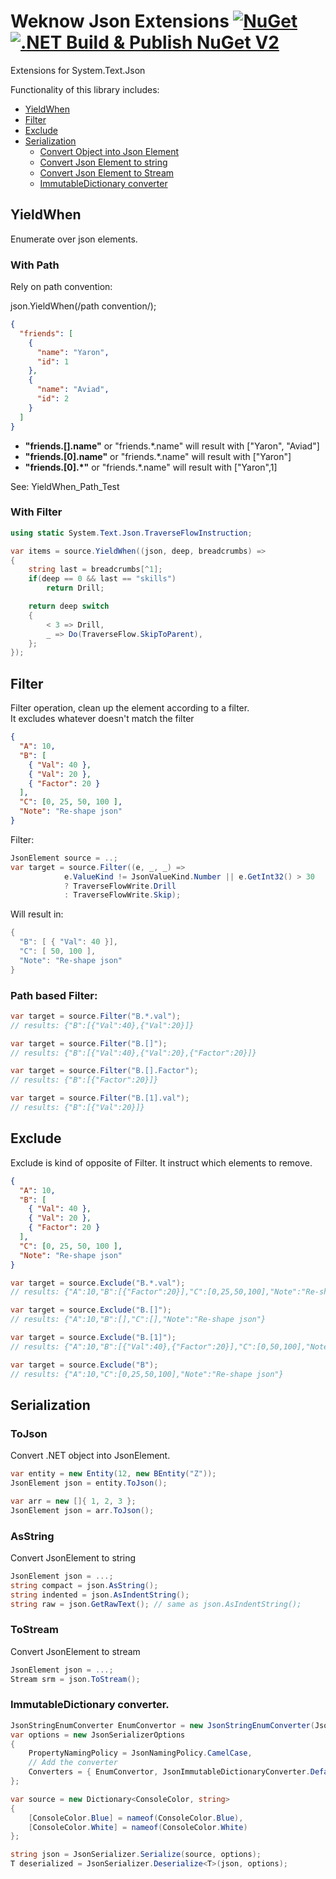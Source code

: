 # Weknow Json Extensions  [![NuGet](https://img.shields.io/nuget/v/Weknow.Text.Json.Extensions.svg)](https://www.nuget.org/packages/Weknow.Text.Json.Extensions/) [![.NET Build & Publish NuGet V2](https://github.com/weknow-network/Weknow-Json-Extensions/actions/workflows/build-publish.yml/badge.svg)](https://github.com/weknow-network/Weknow-Json-Extensions/actions/workflows/build-publish.yml)
Extensions for System.Text.Json 

Functionality of this library includes:

- [YieldWhen](#YieldWhen)
- [Filter](#Filter)
- [Exclude](#Exclude)
- [Serialization](#Serialization)
  - [Convert Object into Json Element](#ToJson)
  - [Convert Json Element to string](#AsString)
  - [Convert Json Element to Stream](#ToStream)
  - [ImmutableDictionary converter](#ImmutableDictionary-converter)

## YieldWhen 

Enumerate over json elements.

### With Path

Rely on path convention:

json.YieldWhen(/path convention/);

``` json
{
  "friends": [
    {
      "name": "Yaron",    
      "id": 1
    },
    {
      "name": "Aviad",   
      "id": 2
    }
  ]
}
```

- **"friends.[].name"** or "friends.*.name" 
  will result with ["Yaron", "Aviad"] 
- **"friends.[0].name"** or "friends.*.name" 
  will result with ["Yaron"] 
- **"friends.[0].*"** or "friends.*.name" 
  will result with ["Yaron",1] 


See: YieldWhen_Path_Test

### With Filter

``` cs
using static System.Text.Json.TraverseFlowInstruction;

var items = source.YieldWhen((json, deep, breadcrumbs) =>
{
    string last = breadcrumbs[^1];
    if(deep == 0 && last == "skills")
        return Drill;

    return deep switch
    {
        < 3 => Drill,
        _ => Do(TraverseFlow.SkipToParent),
    };
});
```

## Filter

Filter operation, clean up the element according to a filter.  
It excludes whatever doesn't match the filter

``` json
{
  "A": 10,
  "B": [
    { "Val": 40 },
    { "Val": 20 },
    { "Factor": 20 }
  ],
  "C": [0, 25, 50, 100 ],
  "Note": "Re-shape json"
}
```

Filter:
``` cs
JsonElement source = ..;
var target = source.Filter((e, _, _) =>
            e.ValueKind != JsonValueKind.Number || e.GetInt32() > 30 
            ? TraverseFlowWrite.Drill 
            : TraverseFlowWrite.Skip);
```
Will result in:
``` cs
{
  "B": [ { "Val": 40 }],
  "C": [ 50, 100 ],
  "Note": "Re-shape json"
}
```
### Path based Filter:

``` cs
var target = source.Filter("B.*.val");
// results: {"B":[{"Val":40},{"Val":20}]}
```

``` cs
var target = source.Filter("B.[]");
// results: {"B":[{"Val":40},{"Val":20},{"Factor":20}]}
```

``` cs
var target = source.Filter("B.[].Factor");
// results: {"B":[{"Factor":20}]}
```

``` cs
var target = source.Filter("B.[1].val");
// results: {"B":[{"Val":20}]}
```

## Exclude

Exclude is kind of opposite of Filter.
It instruct which elements to remove.

``` json
{
  "A": 10,
  "B": [
    { "Val": 40 },
    { "Val": 20 },
    { "Factor": 20 }
  ],
  "C": [0, 25, 50, 100 ],
  "Note": "Re-shape json"
}
```

``` cs
var target = source.Exclude("B.*.val");
// results: {"A":10,"B":[{"Factor":20}],"C":[0,25,50,100],"Note":"Re-shape json"}
```

``` cs
var target = source.Exclude("B.[]");
// results: {"A":10,"B":[],"C":[],"Note":"Re-shape json"}
```

``` cs
var target = source.Exclude("B.[1]");
// results: {"A":10,"B":[{"Val":40},{"Factor":20}],"C":[0,50,100],"Note":"Re-shape json"}
```

``` cs
var target = source.Exclude("B");
// results: {"A":10,"C":[0,25,50,100],"Note":"Re-shape json"}
```

## Serialization

### ToJson

Convert .NET object into JsonElement.

``` cs
var entity = new Entity(12, new BEntity("Z"));
JsonElement json = entity.ToJson();
```

``` cs
var arr = new []{ 1, 2, 3 };
JsonElement json = arr.ToJson();
```

### AsString

Convert JsonElement to string

``` cs
JsonElement json = ...;
string compact = json.AsString();
string indented = json.AsIndentString();
string raw = json.GetRawText(); // same as json.AsIndentString();
```

### ToStream

Convert JsonElement to stream 

``` cs
JsonElement json = ...;
Stream srm = json.ToStream();
```

### ImmutableDictionary converter.

``` csharp
JsonStringEnumConverter EnumConvertor = new JsonStringEnumConverter(JsonNamingPolicy.CamelCase);
var options = new JsonSerializerOptions
{
    PropertyNamingPolicy = JsonNamingPolicy.CamelCase,
    // Add the converter
    Converters = { EnumConvertor, JsonImmutableDictionaryConverter.Default }
};

var source = new Dictionary<ConsoleColor, string> 
{
    [ConsoleColor.Blue] = nameof(ConsoleColor.Blue),
    [ConsoleColor.White] = nameof(ConsoleColor.White)
};

string json = JsonSerializer.Serialize(source, options);
T deserialized = JsonSerializer.Deserialize<T>(json, options);

```
